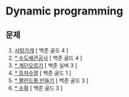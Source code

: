 # Dynamic programming

## 문제
1. [사탕가게](https://github.com/malvr00/Java-algorithm/tree/master/lecture2/stap9/stap9-1) [ 백준 골드 4 ]
2. [* 수도배관공사](https://github.com/malvr00/Java-algorithm/tree/master/lecture2/stap9/stap9-2) [ 백준 골드 4 ]
3. [* 계단오르기](https://github.com/malvr00/Java-algorithm/tree/master/lecture2/stap9/stap9-3) [ 백준 실버 3 ]
4. [* 등차수열](https://github.com/malvr00/Java-algorithm/tree/master/lecture2/stap9/stap9-4) [ 백준 골드 1 ]
5. [* 팰린드롬 만들기](https://github.com/malvr00/Java-algorithm/tree/master/lecture2/stap9/stap9-5) [ 백준 골드 3 ]
6. [* 수확](https://github.com/malvr00/Java-algorithm/tree/master/lecture2/stap9/stap9-6) [ 백준 골드 3 ]
